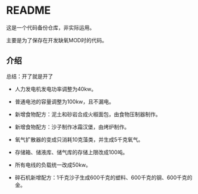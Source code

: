 # README

这是一个代码备份仓库，非实际运用。

主要是为了保存在开发缺氧MOD时的代码。

## 介绍

总结：开了就是开了

* 人力发电机发电功率调整为40kw。
* 普通电池的容量调整为100kw，且不漏电。
* 新增食物配方：泥土和砂岩合成火椒面包，由食物压制器制作。
* 新增食物配方：沙子制作冰霜汉堡，由烤炉制作。
* 氧气扩散器的变成只消耗10克藻类，并生成5千克氧气。
* 存储箱、储液库、储气库的存储上限改成100吨。
* 所有电线的负载统一改成50kw。

* 碎石机新增配方：1千克沙子生成600千克的塑料、600千克的钢、600千克的金。